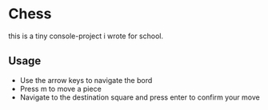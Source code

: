 # Chess
this is a tiny console-project i wrote for school.

## Usage
- Use the arrow keys to navigate the bord
- Press m to move a piece
- Navigate to the destination square and press enter to confirm your move